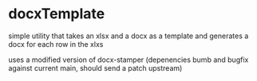 # docxTemplate
simple utility that takes an xlsx and a docx as a template and generates a docx for each row in the xlxs

uses a modified version of docx-stamper (depenencies bumb and bugfix against current main, should send a patch upstream)